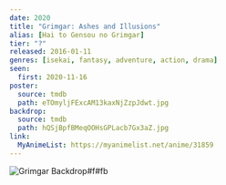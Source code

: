 ```yaml
---
date: 2020
title: "Grimgar: Ashes and Illusions"
alias: [Hai to Gensou no Grimgar]
tier: "?"
released: 2016-01-11
genres: [isekai, fantasy, adventure, action, drama]
seen:
  first: 2020-11-16
poster:
  source: tmdb
  path: eTOmyljFExcAM13kaxNjZzpJdwt.jpg
backdrop:
  source: tmdb
  path: hQSjBpfBMeqOOHsGPLacb7Gx3aZ.jpg
link:
  MyAnimeList: https://myanimelist.net/anime/31859
---
```


![Grimgar Backdrop#f#fb](https://image.tmdb.org/t/p/w1280/gdGALiQygd7x4MpazAEvpjB6quS.jpg "Source: TMDB")
